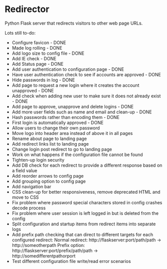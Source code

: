 # Redirector

Python Flask server that redirects visitors to other web page URLs.

Lots still to-do:

- Configure favicon - DONE
- Made log rolling - DONE
- Add logo size to config file - DONE
- Add IE check - DONE
- Add Status page - DONE
- Add user authentication to configuration page - DONE
- Have user authentication check to see if accounts are approved - DONE
- Hide passwords in log - DONE
- Add page to request a new login where it creates the account unapproved - DONE
- Add check when adding new user to make sure it does not already exist - DONE
- Add page to approve, unapprove and delete logins - DONE
- Add more user fields such as name and email and clean-up - DONE
- Hash passwords rather than encoding them - DONE
- First login is automatically approved - DONE
- Allow users to change their own password
- Move logo into header area instead of above it in all pages
- Rename about page to landing page
- Add redirect links list to landing page
- Change login post redirect to go to landing page
- Work on what happens if the configuration file cannot be found
- Tighten-up login security
- Add DB check for each redirect to provide a different response based on a field value
- Add reorder arrows to config page
- Add grouping option to config page
- Add navigation bar
- CSS clean-up for better responsiveness, remove deprecated HTML and move to CSS
- Fix problem where password special characters stored in config crashes decode process
- Fix problem where user session is left logged in but is deleted from the config
- Split configuration and startup items from redirect items into separate logs
- Add prefix path checking that can direct to different targets for each configured redirect:
    Normal redirect: http://flaskserver:port/path/path -> http://someotherpath
    Prefix option: http://flaskserver:port/prefix/path/path -> http://somedifferentpathorport
- Test different configuration file write/read error scenarios